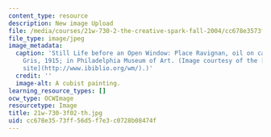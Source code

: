 ```yaml
---
content_type: resource
description: New image Upload
file: /media/courses/21w-730-2-the-creative-spark-fall-2004/cc678e3573ff56d5f7e3c0728b08474f_21w-730-3f02-th.jpg
file_type: image/jpeg
image_metadata:
  caption: 'Still Life before an Open Window: Place Ravignan, oil on canvas by Juan
    Gris, 1915; in Philadelphia Museum of Art. (Image courtesy of the [WebMuseum Web
    site](http://www.ibiblio.org/wm/).)'
  credit: ''
  image-alt: A cubist painting.
learning_resource_types: []
ocw_type: OCWImage
resourcetype: Image
title: 21w-730-3f02-th.jpg
uid: cc678e35-73ff-56d5-f7e3-c0728b08474f
---
```

